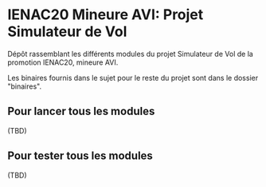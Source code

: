 # IENAC20 Mineure AVI: Projet Simulateur de Vol

Dépôt rassemblant les différents modules du projet Simulateur de Vol de la promotion IENAC20, mineure AVI.

Les binaires fournis dans le sujet pour le reste du projet sont dans le dossier "binaires".

## Pour lancer tous les modules

(TBD)

## Pour tester tous les modules

(TBD)
